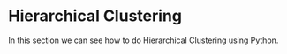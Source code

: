 
# Hierarchical Clustering

In this section we can see how to do Hierarchical Clustering using Python.

